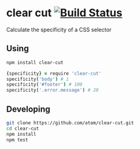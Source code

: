 # clear cut [![Build Status](https://travis-ci.org/atom/clear-cut.png?branch=master)](https://travis-ci.org/atom/clear-cut)

Calculate the specificity of a CSS selector

## Using

```sh
npm install clear-cut
```

```coffee
{specificity} = require 'clear-cut'
specificity('body') # 1
specificity('#footer') # 100
specificity('.error.message') # 20
```

## Developing

```sh
git clone https://github.com/atom/clear-cut.git
cd clear-cut
npm install
npm test
```
